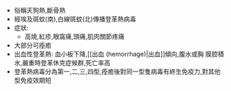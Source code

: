 - 俗稱天狗熱,斷骨熱 
- 經埃及斑蚊(南),白線斑蚊(北)傳播登革熱病毒 
- 症狀:
	- 高燒,紅疹,眼窩痛,頭痛,肌肉關節疼痛 
- 大部分可痊癒 
- 出血性登革熱:
	血小板下降,[[出血 (hemorrhage)|出血]]傾向,腹水或胸 膜腔積水,嚴重時登革休克症候群,死亡率高 
-  登革熱病毒分為第一,二,三,四型,痊癒後對同一型隻病毒有終生免疫力,對其他型免疫效期短